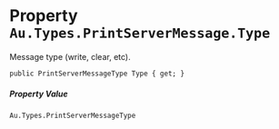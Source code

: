 # Property `Au.Types.PrintServerMessage.Type`

Message type (write, clear, etc).

```
public PrintServerMessageType Type { get; }
```

##### Property Value

`Au.Types.PrintServerMessageType`